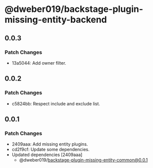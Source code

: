 # @dweber019/backstage-plugin-missing-entity-backend

## 0.0.3

### Patch Changes

- 13a5044: Add owner filter.

## 0.0.2

### Patch Changes

- c5824bb: Respect include and exclude list.

## 0.0.1

### Patch Changes

- 2409aaa: Add missing entity plugins.
- cd2f9cf: Update some dependencies.
- Updated dependencies [2409aaa]
  - @dweber019/backstage-plugin-missing-entity-common@0.0.1
